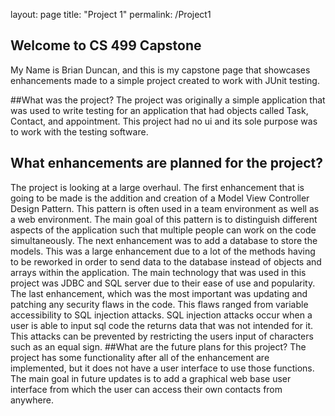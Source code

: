 layout: page
title: "Project 1"
permalink: /Project1
## Welcome to CS 499 Capstone

My Name is Brian Duncan, and this is my capstone page that showcases enhancements made to a simple project created to work with JUnit testing.


##What was the project?
The project was originally a simple application that was used to write testing for an application that had objects called Task, Contact, and appointment.
This project had no ui and its sole purpose was to work with the testing software.

## What enhancements are planned for the project?
The project is looking at a large overhaul. The first enhancement that is going to be made is the addition and creation of a Model View Controller Design Pattern.
This pattern is often used in a team environment as well as a web environment. The main goal of this pattern is to distinguish different aspects of the application such that multiple people can work on the code simultaneously.
The next enhancement was to add a database to store the models. This was a large enhancement due to a lot of the methods having to be reworked in order to send data to the database instead of objects and arrays within the application.  The main technology that was used in this project was JDBC and SQL server due to their ease of use and popularity. 
The last enhancement, which was the most important was updating and patching any security flaws in the code. This flaws ranged from variable accessibility to SQL injection attacks. SQL injection attacks occur when a user is able to input sql code the returns data that was not intended for it. This attacks can be prevented by restricting the users input of characters such as an equal sign. 
##What are the future plans for this project?
The project has some functionality after all of the enhancement are implemented, but it does not have a user interface to use those functions. The main goal in future updates is to add a graphical web base user interface from which the user can access their own contacts from anywhere.
  

